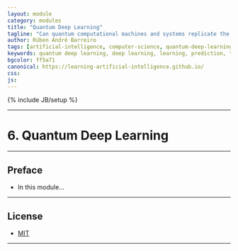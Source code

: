 ```yaml
---
layout: module
category: modules
title: "Quantum Deep Learning"
tagline: "Can quantum computational machines and systems replicate the complexity of our knowledge, as well as our brains, more accurately than the classical ones??!"
author: Rúben André Barreiro
tags: [artificial-intelligence, computer-science, quantum-deep-learning, deep-learning, learning, prediction, training, supervised learning, unsupervised learning, semi-supervised-learning, reinforcement-learning, intermediate]
keywords: quantum deep learning, deep learning, learning, prediction, training, supervised learning, unsupervised learning, semi-supervised learning, reinforcement learning, intermediate, artificial intelligence, ai
bgcolor: ff5a71
canonical: https://learning-artificial-intelligence.github.io/
css: 
js: 
---
```

{% include JB/setup %}

***

# 6. Quantum Deep Learning

***

## Preface

* In this module...

***

## License

* [MIT](http://www.opensource.org/licenses/MIT)

***
